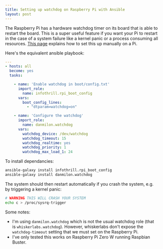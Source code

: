 ```yaml
---
title: Setting up watchdog on Raspberry Pi with Ansible
layout: post
---
```


The Raspberry Pi has a hardware watchdog timer on its board that is able to restart the board. This is a super useful feature if you want your Pi to restart in the case of a system failure like a kernel panic or a process consuming all resources. [This page](https://iotassistant.io/raspberry-pi/how-to-set-watchdog-timer-raspberrypi/)  explains how to set this up manually on a Pi.

Here's the equivalent ansible playbook:
```yaml
---
- hosts: all
  become: yes
  tasks:

    - name: 'Enable watchdog in boot/config.txt'
      import_role:
        name: infothrill.rpi_boot_config
      vars:
        boot_config_lines:
          - "dtparam=watchdog=on"

    - name: 'Configure the watchdog'
      import_role:
        name: danmilon.watchdog
      vars:
        watchdog_device: /dev/watchdog
        watchdog_timeout: 15
        watchdog_realtime: yes
        watchdog_priority: 1
        watchdog_max_load_1: 24
```

To install dependancies:
```sh
ansible-galaxy install infothrill.rpi_boot_config
ansible-galaxy install danmilon.watchdog
```

The system should then restart automatically if you crash the system, e.g. by triggering a kernel panic:

```sh
# WARNING THIS WILL CRASH YOUR SYSTEM
echo c > /proc/sysrq-trigger
```


Some notes:

- I'm using `danmilon.watchdog` which is not the usual watchdog role (that is `whiskerlabs.watchdog`). However, whiskerlabs don't expose the `watchdog-timeout` setting that we must set on the Raspberry Pi.
- I've only tested this works on Raspberry Pi Zero W running Raspbian Buster.
